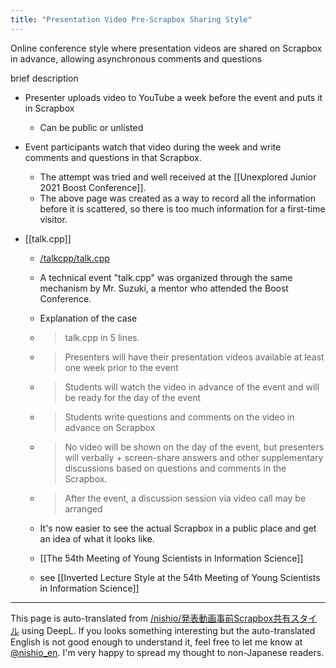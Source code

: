 ```yaml
---
title: "Presentation Video Pre-Scrapbox Sharing Style"
---
```


Online conference style where presentation videos are shared on Scrapbox in advance, allowing asynchronous comments and questions

brief description
- Presenter uploads video to YouTube a week before the event and puts it in Scrapbox
    - Can be public or unlisted
- Event participants watch that video during the week and write comments and questions in that Scrapbox.

    - The attempt was tried and well received at the [[Unexplored Junior 2021 Boost Conference]].
    - The above page was created as a way to record all the information before it is scattered, so there is too much information for a first-time visitor.
- [[talk.cpp]]
    - [/talkcpp/talk.cpp](https://scrapbox.io/talkcpp/talk.cpp)
    - A technical event "talk.cpp" was organized through the same mechanism by Mr. Suzuki, a mentor who attended the Boost Conference.
    - Explanation of the case
    - > talk.cpp in 5 lines.
    - >  Presenters will have their presentation videos available at least one week prior to the event
    - >  Students will watch the video in advance of the event and will be ready for the day of the event
    - >  Students write questions and comments on the video in advance on Scrapbox
    - >  No video will be shown on the day of the event, but presenters will verbally + screen-share answers and other supplementary discussions based on questions and comments in the Scrapbox.
    - >  After the event, a discussion session via video call may be arranged
    - It's now easier to see the actual Scrapbox in a public place and get an idea of what it looks like.

    - [[The 54th Meeting of Young Scientists in Information Science]]
    - see  [[Inverted Lecture Style at the 54th Meeting of Young Scientists in Information Science]]

---
This page is auto-translated from [/nishio/発表動画事前Scrapbox共有スタイル](https://scrapbox.io/nishio/発表動画事前Scrapbox共有スタイル) using DeepL. If you looks something interesting but the auto-translated English is not good enough to understand it, feel free to let me know at [@nishio_en](https://twitter.com/nishio_en). I'm very happy to spread my thought to non-Japanese readers.